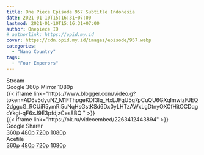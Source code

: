 ```yaml
---
title: One Piece Episode 957 Subtitle Indonesia
date: 2021-01-10T15:16:31+07:00
lastmod: 2021-01-10T15:16:31+07:00
author: Onepiece ID
# authorlink: https://opid.my.id
cover: https://cdn.opid.my.id/images/episode/957.webp
categories:
  - "Wano Country"
tags:
  - "Four Emperors"
---
```

<div class="ui menu violet borderless inverted">
  <div class="header item active">
        Stream
    </div>
  <a class="active item" data-tab="google">
    <i class="google drive icon"></i> Google 360p
    
  </a>
  <a class="item nounderline" data-tab="mirror">
    <i class="odnoklassniki icon"></i> Mirror 1080p
    
  </a>
</div>
<div class="ui bottom attached tab segment active" style="border:0 !important;" data-tab="google">
  {{< iframe link="https://www.blogger.com/video.g?token=AD6v5dyuN7_M1FThpgeKDf3lq_HxLJFqU5g7pCuQU6GXqImwizFJEQ2dggcG_RCUiR5ymRI5uNqHsGstKSd6Dx0yLHTzAWxLgDtnyOXCfHitOCDqgcYkgi-qF6xJ9E3pfdjzCes8BQ " >}}
</div>
<div class="ui bottom attached tab segment" style="border:0 !important;" data-tab="mirror">
{{< iframe link="https://ok.ru/videoembed/2263412443894" >}}
</div>
<div class="ui menu violet borderless inverted">
  <div class="header item active">
        Google Sharer
    </div>
  <a class="item nounderline" alt="One Piece Episode 957 Subtitle Indonesia" href="https://ouo.io/MVegN7" target="_blank" rel="dofollow"><i class="google drive icon"></i>
    360p</a>
  <a class="item nounderline" alt="One Piece Episode 957 Subtitle Indonesia" href="https://ouo.io/rNVVst3" target="_blank" rel="dofollow"><i class="google drive icon"></i>
    480p</a>
  <a class="item nounderline" alt="One Piece Episode 957 Subtitle Indonesia" href="https://ouo.io/vFMoLkl" target="_blank" rel="dofollow"><i class="google drive icon"></i>
    720p</a>
  <a class="item nounderline" alt="One Piece Episode 957 Subtitle Indonesia" href="https://ouo.io/tADtQyM" target="_blank" rel="dofollow"><i class="google drive icon"></i>
    1080p</a>
  </a>
</div>
<div class="ui menu violet borderless inverted">
  <div class="header item active">
        Acefile&emsp;&emsp;&nbsp;&nbsp;&nbsp;&nbsp;&nbsp;
    </div>
  <a class="item nounderline" alt="One Piece Episode 957 Subtitle Indonesia" href="https://ouo.io/4uNaZp" target="_blank" rel="dofollow"><i class="google drive icon"></i>
    360p</a>
  <a class="item nounderline" alt="One Piece Episode 957 Subtitle Indonesia" href="https://ouo.io/CSxBBVz" target="_blank" rel="dofollow"><i class="google drive icon"></i>
    480p</a>
  <a class="item nounderline" alt="One Piece Episode 957 Subtitle Indonesia" href="https://ouo.io/YhcvJt" target="_blank" rel="dofollow"><i class="google drive icon"></i>
    720p</a>
  <a class="item nounderline" alt="One Piece Episode 957 Subtitle Indonesia" href="https://ouo.io/rBJvSQ" target="_blank" rel="dofollow"><i class="google drive icon"></i>
    1080p</a>
  </a>
</div>